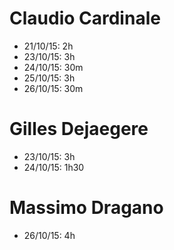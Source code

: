 # Claudio Cardinale
* 21/10/15: 2h
* 23/10/15: 3h
* 24/10/15: 30m
* 25/10/15: 3h
* 26/10/15: 30m

# Gilles Dejaegere
* 23/10/15: 3h
* 24/10/15: 1h30

# Massimo Dragano
* 26/10/15: 4h
